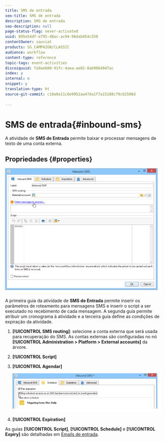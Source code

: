 ```yaml
---
title: SMS de entrada
seo-title: SMS de entrada
description: SMS de entrada
seo-description: null
page-status-flag: never-activated
uuid: 895e54df-e795-48ac-ac94-96dab454c550
contentOwner: sauviat
products: SG_CAMPAIGN/CLASSIC
audience: workflow
content-type: reference
topic-tags: event-activities
discoiquuid: fa9ae600-91fc-4aea-ae02-8ab9064947ac
index: y
internal: n
snippet: y
translation-type: ht
source-git-commit: c10a0a11c6e9952aa47da1f7a15188c79c62508d

---
```



# SMS de entrada{#inbound-sms}

A atividade de **SMS de Entrada** permite baixar e processar mensagens de texto de uma conta externa.

## Propriedades {#properties}

![](assets/sms_rec_edit.png)

A primeira guia da atividade de **SMS de Entrada** permite inserir os parâmetros de roteamento para mensagens SMS e inserir o script a ser executado no recebimento de cada mensagem. A segunda guia permite atribuir um cronograma à atividade e a terceira guia define as condições de expiração da atividade.

1. **[!UICONTROL SMS routing]**: selecione a conta externa que será usada para recuperação do SMS. As contas externas são configuradas no nó **[!UICONTROL Administration > Platform > External accounts]** da árvore.
1. **[!UICONTROL Script]**
1. **[!UICONTROL Agendar]**

   ![](assets/sms_rec_edit_2.png)

1. **[!UICONTROL Expiration]**

As guias **[!UICONTROL Script]**, **[!UICONTROL Schedule]** e **[!UICONTROL Expiry]** são detalhadas em [Emails de entrada](../../workflow/using/inbound-emails.md).
